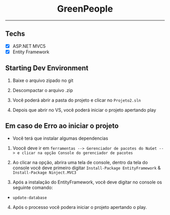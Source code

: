 <h1 align="center">
 GreenPeople
</h1>
<p align="center">
<hr>

## Techs

- [x] ASP.NET MVC5<br>
- [x] Entity Framework<br>

## Starting Dev Environment
1.  Baixe o arquivo zipado no git<br>

2.  Descompactar o arquivo .zip<br>

3.  Você poderá abrir a pasta do projeto e clicar no `Projeto2.sln`<br>

5.  Depois que abrir no VS, você poderá iniciar o projeto apertando play<br>

## Em caso de Erro ao iniciar o projeto

- Você terá que instalar algumas dependencias<br> 

1. Voocê deve ir em `ferramentas --> Gerenciador de pacotes do NuGet --> e clicar na opção Console do gerenciador de pacotes`<br>

2.  Ao clicar na opção, abrira uma tela de console, dentro da tela do console você deve primeiro digitar `Install-Package EntityFramework` & `Install-Package Ninject.MVC3`<br>

3.  Após a instalação do EntityFramework, você deve digitar no console os seguinte comando: <br>
- `update-database`

4. Após o processo você podera iniciar o projeto apertando o play.
